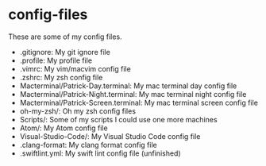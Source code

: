 config-files
==============

These are some of my config files.

* .gitignore: My git ignore file
* .profile: My profile file
* .vimrc: My vim/macvim config file
* .zshrc: My zsh config file
* Macterminal/Patrick-Day.terminal: My mac terminal day config file
* Macterminal/Patrick-Night.terminal: My mac terminal night config file
* Macterminal/Patrick-Screen.terminal: My mac terminal screen config file
* oh-my-zsh/: Oh my zsh config files
* Scripts/: Some of my scripts I could use one more machines
* Atom/: My Atom config file
* Visual-Studio-Code/: My Visual Studio Code config file
* .clang-format: My clang format config file
* .swiftlint.yml: My swift lint config file (unfinished)
